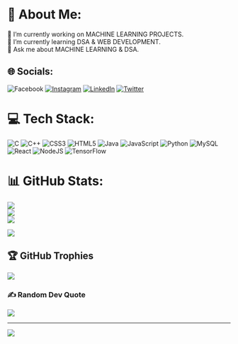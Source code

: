 # 💫 About Me:
🔭 I’m currently working on MACHINE LEARNING PROJECTS.<br>🌱 I’m currently learning DSA & WEB DEVELOPMENT.<br>💬 Ask me about MACHINE LEARNING & DSA.


## 🌐 Socials:
![Facebook](https://img.shields.io/badge/Facebook-%231877F2.svg?logo=Facebook&logoColor=white) [![Instagram](https://img.shields.io/badge/Instagram-%23E4405F.svg?logo=Instagram&logoColor=white)](https://instagram.com/utkarsh_singh_8881) [![LinkedIn](https://img.shields.io/badge/LinkedIn-%230077B5.svg?logo=linkedin&logoColor=white)](https://linkedin.com/in/https://www.linkedin.com/in/utkarsh-singh-300405135/) [![Twitter](https://img.shields.io/badge/Twitter-%231DA1F2.svg?logo=Twitter&logoColor=white)](https://twitter.com/https://twitter.com/Utkarsh8881) 

# 💻 Tech Stack:
![C](https://img.shields.io/badge/c-%2300599C.svg?style=flat&logo=c&logoColor=white) ![C++](https://img.shields.io/badge/c++-%2300599C.svg?style=flat&logo=c%2B%2B&logoColor=white) ![CSS3](https://img.shields.io/badge/css3-%231572B6.svg?style=flat&logo=css3&logoColor=white) ![HTML5](https://img.shields.io/badge/html5-%23E34F26.svg?style=flat&logo=html5&logoColor=white) ![Java](https://img.shields.io/badge/java-%23ED8B00.svg?style=flat&logo=java&logoColor=white) ![JavaScript](https://img.shields.io/badge/javascript-%23323330.svg?style=flat&logo=javascript&logoColor=%23F7DF1E) ![Python](https://img.shields.io/badge/python-3670A0?style=flat&logo=python&logoColor=ffdd54) ![MySQL](https://img.shields.io/badge/mysql-%2300f.svg?style=flat&logo=mysql&logoColor=white) ![React](https://img.shields.io/badge/react-%2320232a.svg?style=flat&logo=react&logoColor=%2361DAFB) ![NodeJS](https://img.shields.io/badge/node.js-6DA55F?style=flat&logo=node.js&logoColor=white) ![TensorFlow](https://img.shields.io/badge/TensorFlow-%23FF6F00.svg?style=flat&logo=TensorFlow&logoColor=white)
# 📊 GitHub Stats:
![](https://github-readme-stats.vercel.app/api?username=Utkarshsingh8881&theme=dark&hide_border=false&include_all_commits=true&count_private=true)<br/>
![](https://github-readme-streak-stats.herokuapp.com/?user=Utkarshsingh8881&theme=dark&hide_border=false)<br/>
![](https://github-readme-stats.vercel.app/api/top-langs/?username=Utkarshsingh8881&theme=dark&hide_border=false&include_all_commits=true&count_private=true&layout=compact)



![](https://leetcode-badge-sage.vercel.app/badge/utkarshsingh9839?theme={light|dark|neutral})

## 🏆 GitHub Trophies
![](https://github-profile-trophy.vercel.app/?username=Utkarshsingh8881&theme=radical&no-frame=false&no-bg=false&margin-w=4)

### ✍️ Random Dev Quote
![](https://quotes-github-readme.vercel.app/api?type=horizontal&theme=radical)

---
[![](https://visitcount.itsvg.in/api?id=Utkarshsingh8881&icon=0&color=1)](https://visitcount.itsvg.in)

<!-- Proudly created with GPRM ( https://gprm.itsvg.in ) -->
